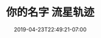 ---
title: 你的名字 流星轨迹
date: 2019-04-23T22:49:21-07:00
draft: false
location: 
img_url: https://cdn-image2.fengrin.me/2024-09-02-your-name.jpeg
original_fn: ""
tags:
- anime
- 动画
- 你的名字

---